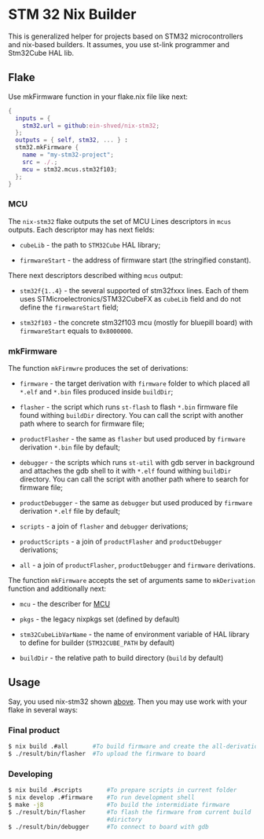 # STM 32 Nix Builder

This is generalized helper for projects based on STM32 microcontrollers and
nix-based builders. It assumes, you use st-link programmer and Stm32Cube HAL
lib.

## Flake

Use mkFirmware function in your flake.nix file like next:

```nix
{
  inputs = {
    stm32.url = github:ein-shved/nix-stm32;
  };
  outputs = { self, stm32, ... } :
  stm32.mkFirmware {
    name = "my-stm32-project";
    src = ./.;
    mcu = stm32.mcus.stm32f103;
  };
}
```

### MCU

The `nix-stm32` flake outputs the set of MCU Lines descriptors in `mcus`
outputs. Each descriptor may has next fields:

* `cubeLib` - the path to `STM32Cube` HAL library;

* `firmwareStart` - the address of firmware start (the stringified constant).

There next descriptors described withing `mcus` output:

* `stm32f{1..4}` - the several supported of stm32fxxx lines. Each of them uses
  STMicroelectronics/STM32CubeFX as `cubeLib` field and do not define the
  `firmwareStart` field;

* `stm32f103` - the concrete stm32f103 mcu (mostly for bluepill board) with
  `firmwareStart` equals to `0x8000000`.

### mkFirmware

The function `mkFirmwre` produces the set of derivations:

* `firmware` - the target derivation with `firmware` folder to which placed all
  `*.elf` and `*.bin` files produced inside `buildDir`;

* `flasher` - the script which runs `st-flash` to flash `*.bin` firmware file
  found withing `buildDir` directory. You can call the script with another path
  where to search for firmware file;

* `productFlasher` - the same as `flasher` but used produced by `firmware`
  derivation `*.bin` file by default;

* `debugger` - the scripts which runs `st-util` with gdb server in background
  and attaches the gdb shell to it with `*.elf` found withing `buildDir`
  directory. You can call the script with another path where to search for
  firmware file;

* `productDebugger` - the same as `debugger` but used produced by `firmware`
  derivation `*.elf` file by default;

* `scripts` - a join of `flasher` and `debugger` derivations;

* `productScripts` - a join of `productFlasher` and `productDebugger`
  derivations;

* `all` - a join of `productFlasher`, `productDebugger` and `firmware`
  derivations.

The function `mkFirmware` accepts the set of arguments same to `mkDerivation`
function and additionally next:

* `mcu` - the describer for [MCU](#MCU)

* `pkgs` - the legacy nixpkgs set (defined by default)

* `stm32CubeLibVarName` - the name of environment variable of HAL library to
  define for builder (`STM32CUBE_PATH` by default)

* `buildDir` - the relative path to build directory (`build` by default)

## Usage

Say, you used nix-stm32 shown [above](#Flake). Then you may use work with your
flake in several ways:

### Final product

```bash
$ nix build .#all       #To build firmware and create the all-derivation
$ ./result/bin/flasher  #To upload the firmware to board
```

### Developing

```bash
$ nix build .#scripts       #To prepare scripts in current folder
$ nix develop .#firmware    #To run development shell
$ make -j8                  #To build the intermidiate firmware
$ ./result/bin/flasher      #To flash the firmware from current build
                            #dirictory
$ ./result/bin/debugger     #To connect to board with gdb
```
